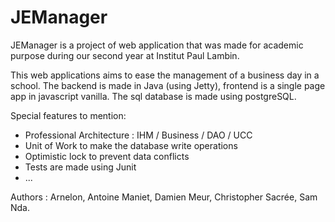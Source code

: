 # JEManager

JEManager is a project of web application that was made for academic purpose during our second year at Institut Paul Lambin.


This web applications aims to ease the management of a business day in a school.
The backend is made in Java (using Jetty), frontend is a single page app in javascript vanilla. The sql database is made using postgreSQL.

Special features to mention:
- Professional Architecture : IHM / Business / DAO / UCC
- Unit of Work to make the database write operations
- Optimistic lock to prevent data conflicts
- Tests are made using Junit
- ...

Authors : Arnelon, Antoine Maniet, Damien Meur, Christopher Sacrée, Sam Nda.
